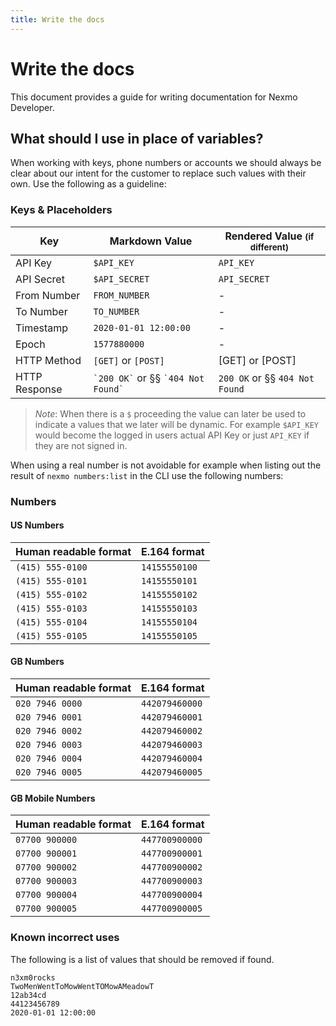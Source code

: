 ```yaml
---
title: Write the docs
---
```


# Write the docs

This document provides a guide for writing documentation for Nexmo Developer.

## What should I use in place of variables?

When working with keys, phone numbers or accounts we should always be clear
about our intent for the customer to replace such values with their own. Use the
following as a guideline:

### Keys & Placeholders

Key | Markdown Value | Rendered Value  <small>(if different)</small>
-- | -- | --
API Key | `$API_KEY` | `API_KEY`
API Secret | `$API_SECRET` | `API_SECRET`
From Number | `FROM_NUMBER` | -
To Number | `TO_NUMBER` | -
Timestamp | `2020-01-01 12:00:00` | -
Epoch | `1577880000` | -
HTTP Method | ``[GET]`` or ``[POST]`` | [GET] or [POST]
HTTP Response | `` `200 OK` `` or §§ `` `404 Not Found` `` | `200 OK` or §§ `404 Not Found`

> *Note*: When there is a `$` proceeding the value can later be used to indicate
> a values that we later will be dynamic. For example `$API_KEY` would become
> the logged in users actual API Key or just `API_KEY` if they are not signed in.

When using a real number is not avoidable for example when listing out the result
of `nexmo numbers:list` in the CLI use the following numbers:

### Numbers

#### US Numbers

Human readable format | E.164 format
-- | --
`(415) 555-0100` | `14155550100`
`(415) 555-0101` | `14155550101`
`(415) 555-0102` | `14155550102`
`(415) 555-0103` | `14155550103`
`(415) 555-0104` | `14155550104`
`(415) 555-0105` | `14155550105`

#### GB Numbers

Human readable format | E.164 format
-- | --
`020 7946 0000` | `442079460000`
`020 7946 0001` | `442079460001`
`020 7946 0002` | `442079460002`
`020 7946 0003` | `442079460003`
`020 7946 0004` | `442079460004`
`020 7946 0005` | `442079460005`

#### GB Mobile Numbers

Human readable format | E.164 format
-- | --
`07700 900000` | `447700900000`
`07700 900001` | `447700900001`
`07700 900002` | `447700900002`
`07700 900003` | `447700900003`
`07700 900004` | `447700900004`
`07700 900005` | `447700900005`

### Known incorrect uses

The following is a list of values that should be removed if found.

```
n3xm0rocks
TwoMenWentToMowWentTOMowAMeadowT
12ab34cd
44123456789
2020-01-01 12:00:00
```
